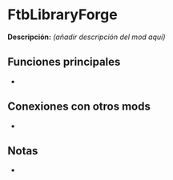 # FtbLibraryForge

**Descripción:** *(añadir descripción del mod aquí)*

## Funciones principales
- 

## Conexiones con otros mods
- 

## Notas
- 
